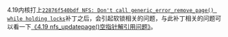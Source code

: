 4.19内核打上[`22876f540bdf NFS: Don't call generic_error_remove_page() while holding locks`](https://lore.kernel.org/all/20190407175912.23528-21-trond.myklebust@hammerspace.com/)补丁之后，会引起软锁相关的问题，与此补丁相关的问题可以看一下[《4.19 nfs_updatepage()空指针解引用问题》](https://chenxiaosong.com/course/nfs/issues/4.19-null-ptr-deref-in-nfs_updatepage.html)。


